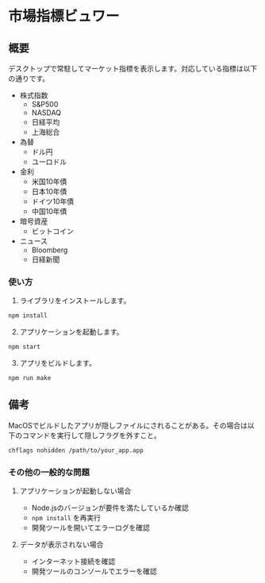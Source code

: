 # 市場指標ビュワー

## 概要

デスクトップで常駐してマーケット指標を表示します。対応している指標は以下の通りです。

- 株式指数
  - S&P500
  - NASDAQ
  - 日経平均
  - 上海総合
- 為替
  - ドル円
  - ユーロドル
- 金利
  - 米国10年債
  - 日本10年債
  - ドイツ10年債
  - 中国10年債
- 暗号資産
  - ビットコイン
- ニュース
  - Bloomberg
  - 日経新聞

### 使い方

1. ライブラリをインストールします。

```bash
npm install
```

2. アプリケーションを起動します。

```bash
npm start
```

3. アプリをビルドします。

```bash
npm run make
```

## 備考

MacOSでビルドしたアプリが隠しファイルにされることがある。その場合は以下のコマンドを実行して隠しフラグを外すこと。

```bash
chflags nohidden /path/to/your_app.app
```

### その他の一般的な問題

1. アプリケーションが起動しない場合
   - Node.jsのバージョンが要件を満たしているか確認
   - `npm install` を再実行
   - 開発ツールを開いてエラーログを確認

2. データが表示されない場合
   - インターネット接続を確認
   - 開発ツールのコンソールでエラーを確認
